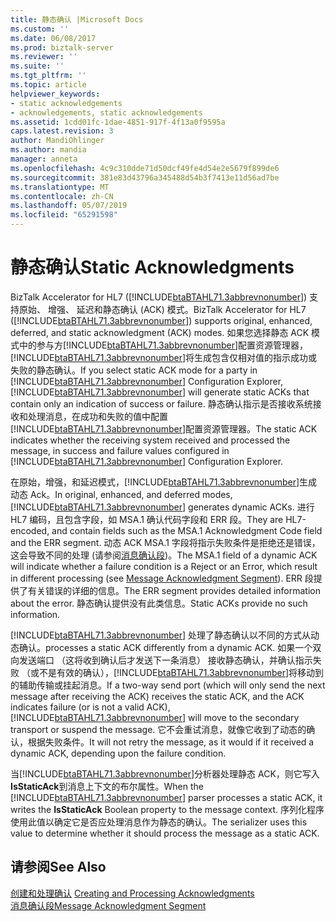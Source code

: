 ```yaml
---
title: 静态确认 |Microsoft Docs
ms.custom: ''
ms.date: 06/08/2017
ms.prod: biztalk-server
ms.reviewer: ''
ms.suite: ''
ms.tgt_pltfrm: ''
ms.topic: article
helpviewer_keywords:
- static acknowledgements
- acknowledgements, static acknowledgements
ms.assetid: 1cdd01fc-1dae-4851-917f-4f13a0f9595a
caps.latest.revision: 3
author: MandiOhlinger
ms.author: mandia
manager: anneta
ms.openlocfilehash: 4c9c310dde71d50dcf49fe4d54e2e5679f899de6
ms.sourcegitcommit: 381e83d43796a345488d54b3f7413e11d56ad7be
ms.translationtype: MT
ms.contentlocale: zh-CN
ms.lasthandoff: 05/07/2019
ms.locfileid: "65291598"
---
```

# <a name="static-acknowledgments"></a><span data-ttu-id="87fe4-102">静态确认</span><span class="sxs-lookup"><span data-stu-id="87fe4-102">Static Acknowledgments</span></span>
<span data-ttu-id="87fe4-103">BizTalk Accelerator for HL7 ([!INCLUDE[btaBTAHL71.3abbrevnonumber](../../includes/btabtahl71-3abbrevnonumber-md.md)]) 支持原始、 增强、 延迟和静态确认 (ACK) 模式。</span><span class="sxs-lookup"><span data-stu-id="87fe4-103">BizTalk Accelerator for HL7 ([!INCLUDE[btaBTAHL71.3abbrevnonumber](../../includes/btabtahl71-3abbrevnonumber-md.md)]) supports original, enhanced, deferred, and static acknowledgment (ACK) modes.</span></span> <span data-ttu-id="87fe4-104">如果您选择静态 ACK 模式中的参与方[!INCLUDE[btaBTAHL71.3abbrevnonumber](../../includes/btabtahl71-3abbrevnonumber-md.md)]配置资源管理器，[!INCLUDE[btaBTAHL71.3abbrevnonumber](../../includes/btabtahl71-3abbrevnonumber-md.md)]将生成包含仅相对值的指示成功或失败的静态确认。</span><span class="sxs-lookup"><span data-stu-id="87fe4-104">If you select static ACK mode for a party in [!INCLUDE[btaBTAHL71.3abbrevnonumber](../../includes/btabtahl71-3abbrevnonumber-md.md)] Configuration Explorer, [!INCLUDE[btaBTAHL71.3abbrevnonumber](../../includes/btabtahl71-3abbrevnonumber-md.md)] will generate static ACKs that contain only an indication of success or failure.</span></span> <span data-ttu-id="87fe4-105">静态确认指示是否接收系统接收和处理消息，在成功和失败的值中配置[!INCLUDE[btaBTAHL71.3abbrevnonumber](../../includes/btabtahl71-3abbrevnonumber-md.md)]配置资源管理器。</span><span class="sxs-lookup"><span data-stu-id="87fe4-105">The static ACK indicates whether the receiving system received and processed the message, in success and failure values configured in [!INCLUDE[btaBTAHL71.3abbrevnonumber](../../includes/btabtahl71-3abbrevnonumber-md.md)] Configuration Explorer.</span></span>  
  
 <span data-ttu-id="87fe4-106">在原始，增强，和延迟模式，[!INCLUDE[btaBTAHL71.3abbrevnonumber](../../includes/btabtahl71-3abbrevnonumber-md.md)]生成动态 Ack。</span><span class="sxs-lookup"><span data-stu-id="87fe4-106">In original, enhanced, and deferred modes, [!INCLUDE[btaBTAHL71.3abbrevnonumber](../../includes/btabtahl71-3abbrevnonumber-md.md)] generates dynamic ACKs.</span></span> <span data-ttu-id="87fe4-107">进行 HL7 编码，且包含字段，如 MSA.1 确认代码字段和 ERR 段。</span><span class="sxs-lookup"><span data-stu-id="87fe4-107">They are HL7-encoded, and contain fields such as the MSA.1 Acknowledgment Code field and the ERR segment.</span></span> <span data-ttu-id="87fe4-108">动态 ACK MSA.1 字段将指示失败条件是拒绝还是错误，这会导致不同的处理 (请参阅[消息确认段](../../adapters-and-accelerators/accelerator-hl7/message-acknowledgment-segment.md))。</span><span class="sxs-lookup"><span data-stu-id="87fe4-108">The MSA.1 field of a dynamic ACK will indicate whether a failure condition is a Reject or an Error, which result in different processing (see [Message Acknowledgment Segment](../../adapters-and-accelerators/accelerator-hl7/message-acknowledgment-segment.md)).</span></span> <span data-ttu-id="87fe4-109">ERR 段提供了有关错误的详细的信息。</span><span class="sxs-lookup"><span data-stu-id="87fe4-109">The ERR segment provides detailed information about the error.</span></span> <span data-ttu-id="87fe4-110">静态确认提供没有此类信息。</span><span class="sxs-lookup"><span data-stu-id="87fe4-110">Static ACKs provide no such information.</span></span>  
  
 [!INCLUDE[btaBTAHL71.3abbrevnonumber](../../includes/btabtahl71-3abbrevnonumber-md.md)] <span data-ttu-id="87fe4-111">处理了静态确认以不同的方式从动态确认。</span><span class="sxs-lookup"><span data-stu-id="87fe4-111">processes a static ACK differently from a dynamic ACK.</span></span> <span data-ttu-id="87fe4-112">如果一个双向发送端口 （这将收到确认后才发送下一条消息） 接收静态确认，并确认指示失败 （或不是有效的确认），[!INCLUDE[btaBTAHL71.3abbrevnonumber](../../includes/btabtahl71-3abbrevnonumber-md.md)]将移动到的辅助传输或挂起消息。</span><span class="sxs-lookup"><span data-stu-id="87fe4-112">If a two-way send port (which will only send the next message after receiving the ACK) receives the static ACK, and the ACK indicates failure (or is not a valid ACK), [!INCLUDE[btaBTAHL71.3abbrevnonumber](../../includes/btabtahl71-3abbrevnonumber-md.md)] will move to the secondary transport or suspend the message.</span></span> <span data-ttu-id="87fe4-113">它不会重试消息，就像它收到了动态的确认，根据失败条件。</span><span class="sxs-lookup"><span data-stu-id="87fe4-113">It will not retry the message, as it would if it received a dynamic ACK, depending upon the failure condition.</span></span>  
  
 <span data-ttu-id="87fe4-114">当[!INCLUDE[btaBTAHL71.3abbrevnonumber](../../includes/btabtahl71-3abbrevnonumber-md.md)]分析器处理静态 ACK，则它写入**IsStaticAck**到消息上下文的布尔属性。</span><span class="sxs-lookup"><span data-stu-id="87fe4-114">When the [!INCLUDE[btaBTAHL71.3abbrevnonumber](../../includes/btabtahl71-3abbrevnonumber-md.md)] parser processes a static ACK, it writes the **IsStaticAck** Boolean property to the message context.</span></span> <span data-ttu-id="87fe4-115">序列化程序使用此值以确定它是否应处理消息作为静态的确认。</span><span class="sxs-lookup"><span data-stu-id="87fe4-115">The serializer uses this value to determine whether it should process the message as a static ACK.</span></span>  
  
## <a name="see-also"></a><span data-ttu-id="87fe4-116">请参阅</span><span class="sxs-lookup"><span data-stu-id="87fe4-116">See Also</span></span>  
 <span data-ttu-id="87fe4-117">[创建和处理确认](../../adapters-and-accelerators/accelerator-hl7/creating-and-processing-acknowledgments.md) </span><span class="sxs-lookup"><span data-stu-id="87fe4-117">[Creating and Processing Acknowledgments](../../adapters-and-accelerators/accelerator-hl7/creating-and-processing-acknowledgments.md) </span></span>  
 [<span data-ttu-id="87fe4-118">消息确认段</span><span class="sxs-lookup"><span data-stu-id="87fe4-118">Message Acknowledgment Segment</span></span>](../../adapters-and-accelerators/accelerator-hl7/message-acknowledgment-segment.md)